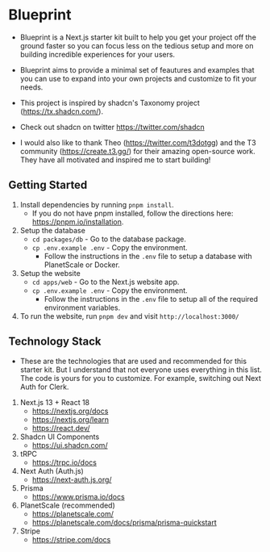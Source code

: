 # Blueprint

-   Blueprint is a Next.js starter kit built to help you get your project off the ground faster so you can focus less on the tedious setup and more on building incredible experiences for your users.
-   Blueprint aims to provide a minimal set of feautures and examples that you can use to expand into your own projects and customize to fit your needs.

-   This project is inspired by shadcn's Taxonomy project (https://tx.shadcn.com/).
-   Check out shadcn on twitter https://twitter.com/shadcn

-   I would also like to thank Theo (https://twitter.com/t3dotgg) and the T3 community (https://create.t3.gg/) for their amazing open-source work. They have all motivated and inspired me to start building!

## Getting Started

1. Install dependencies by running `pnpm install`.
    - If you do not have pnpm installed, follow the directions here: https://pnpm.io/installation.
2. Setup the database
    - `cd packages/db` - Go to the database package.
    - `cp .env.example .env` - Copy the environment.
        - Follow the instructions in the `.env` file to setup a database with PlanetScale or Docker.
3. Setup the website
    - `cd apps/web` - Go to the Next.js website app.
    - `cp .env.example .env` - Copy the environment.
        - Follow the instructions in the `.env` file to setup all of the required environment variables.
4. To run the website, run `pnpm dev` and visit `http://localhost:3000/`

## Technology Stack

-   These are the technologies that are used and recommended for this starter kit. But I understand that not everyone uses everything in this list. The code is yours for you to customize. For example, switching out Next Auth for Clerk.

1. Next.js 13 + React 18
    - https://nextjs.org/docs
    - https://nextjs.org/learn
    - https://react.dev/
2. Shadcn UI Components
    - https://ui.shadcn.com/
3. tRPC
    - https://trpc.io/docs
4. Next Auth (Auth.js)
    - https://next-auth.js.org/
5. Prisma
    - https://www.prisma.io/docs
6. PlanetScale (recommended)
    - https://planetscale.com/
    - https://planetscale.com/docs/prisma/prisma-quickstart
7. Stripe
    - https://stripe.com/docs
